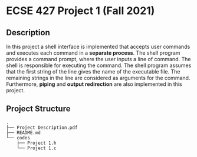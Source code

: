 # ECSE 427 Project 1 (Fall 2021)

## Description
In this project a shell interface is implemented that accepts user commands and executes each command in a **separate process**. 
The shell program provides a command prompt, where the user inputs a line of command. 
The shell is responsible for executing the command. The shell program assumes that the first string of the line gives the name of the executable file. 
The remaining strings in the line are considered as arguments for the command. Furthermore, **piping** and **output redirection** are also implemented in this project.


## Project Structure

```console
.
├── Project Description.pdf
├── README.md
└── codes
    ├── Project 1.h
    └── Project 1.c
```
